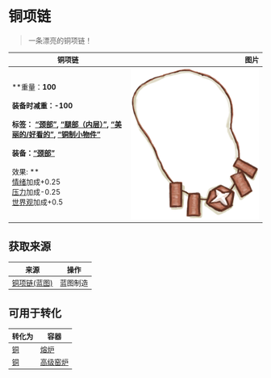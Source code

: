 # 铜项链  
> 一条漂亮的铜项链！  
  
  铜项链  |   图片   
 ----  |  ----:   
 **重量：**100<br><br>**装备时减重：**-100<br><br>**标签：**	[“颈部”](tag_Neck.md), [“腿部（内层）”](tag_Clothing.md), [“美丽的/好看的”](tag_Pretty.md), [“铜制小物件”](tag_CopperSmall.md)<br><br>**装备：**[“颈部”](eTag_Neck.md)<br><br>** 效果: **<br>[情绪](Morale.md)加成+0.25<br>[压力](Stress.md)加成-0.25<br>[世界观](Structure.md)加成+0.5  |  <img decoding="async" src="Sprite/CopperNecklace.png" href="a.md" style="max-width:300px;max-height:300px;">   
  
## 获取来源  
来源  |  操作  
----  |  ----  
[铜项链(蓝图)](Bp_CopperNecklace.md)  |  蓝图制造  
## 可用于转化  
转化为  |  容器  
----  |  ----  
[铜](Copper.md)  |  [熔炉](Forge.md)  
[铜](Copper.md)  |  [高级窑炉](KilnAdvanced.md)  
